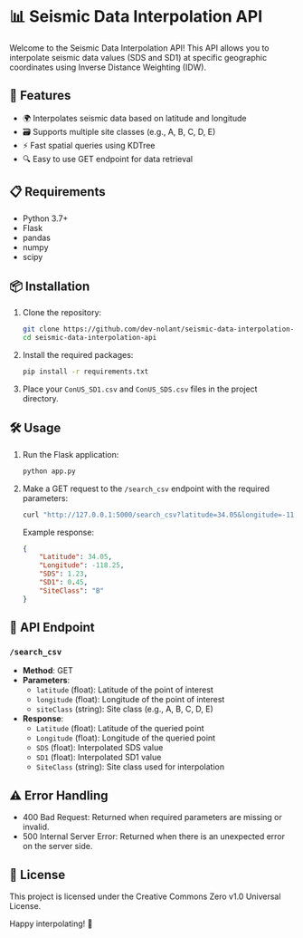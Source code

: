 
# 📊 Seismic Data Interpolation API

Welcome to the Seismic Data Interpolation API! This API allows you to interpolate seismic data values (SDS and SD1) at specific geographic coordinates using Inverse Distance Weighting (IDW).

## 🚀 Features

- 🌍 Interpolates seismic data based on latitude and longitude
- 🗃️ Supports multiple site classes (e.g., A, B, C, D, E)
- ⚡ Fast spatial queries using KDTree
- 🔍 Easy to use GET endpoint for data retrieval

## 📋 Requirements

- Python 3.7+
- Flask
- pandas
- numpy
- scipy

## 📦 Installation

1. Clone the repository:

    ```sh
    git clone https://github.com/dev-nolant/seismic-data-interpolation-api.git
    cd seismic-data-interpolation-api
    ```

2. Install the required packages:

    ```sh
    pip install -r requirements.txt
    ```

3. Place your `ConUS_SD1.csv` and `ConUS_SDS.csv` files in the project directory.

## 🛠️ Usage

1. Run the Flask application:

    ```sh
    python app.py
    ```

2. Make a GET request to the `/search_csv` endpoint with the required parameters:

    ```sh
    curl "http://127.0.0.1:5000/search_csv?latitude=34.05&longitude=-118.25&siteClass=B"
    ```

    Example response:

    ```json
    {
        "Latitude": 34.05,
        "Longitude": -118.25,
        "SDS": 1.23,
        "SD1": 0.45,
        "SiteClass": "B"
    }
    ```

## 🧩 API Endpoint

### `/search_csv`

- **Method**: GET
- **Parameters**:
    - `latitude` (float): Latitude of the point of interest
    - `longitude` (float): Longitude of the point of interest
    - `siteClass` (string): Site class (e.g., A, B, C, D, E)
- **Response**:
    - `Latitude` (float): Latitude of the queried point
    - `Longitude` (float): Longitude of the queried point
    - `SDS` (float): Interpolated SDS value
    - `SD1` (float): Interpolated SD1 value
    - `SiteClass` (string): Site class used for interpolation

## ⚠️ Error Handling

- 400 Bad Request: Returned when required parameters are missing or invalid.
- 500 Internal Server Error: Returned when there is an unexpected error on the server side.


## 📄 License

This project is licensed under the Creative Commons Zero v1.0 Universal License.


Happy interpolating! 🎉
